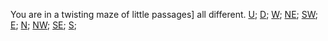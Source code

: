 You are in a twisting maze of little passages] all different.
[U](./diff0.md);
[D](./diff1.md);
[W](./diff2.md);
[NE](./diff4.md);
[SW](./diff5.md);
[E](./diff6.md);
[N](./diff7.md);
[NW](./diff8.md);
[SE](./diff9.md);
[S](./diff10.md);
